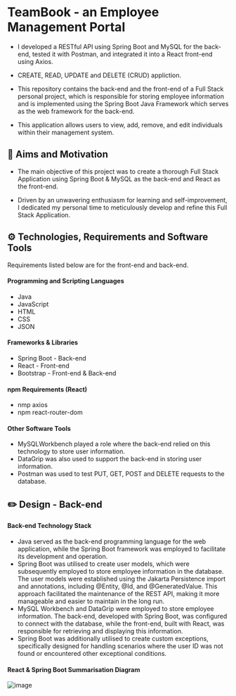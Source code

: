 
# TeamBook - an Employee Management Portal

- I developed a RESTful API using Spring Boot and MySQL for the back-end, tested it with Postman, and integrated it into a React front-end using Axios.

- CREATE, READ, UPDATE and DELETE (CRUD) appliction.

- This repository contains the back-end and the front-end of a Full Stack personal project, which is responsible for storing employee information and is implemented using the Spring Boot Java Framework which serves as the web framework for the back-end.

- This application allows users to view, add, remove, and edit individuals within their management system.


## 🎯 Aims and Motivation

- The main objective of this project was to create a thorough Full Stack Application using Spring Boot & MySQL as the back-end and React as the front-end.

- Driven by an unwavering enthusiasm for learning and self-improvement, I dedicated my personal time to meticulously develop and refine this Full Stack Application.
## ⚙️ Technologies, Requirements and Software Tools

Requirements listed below are for the front-end and back-end.

#### Programming and Scripting Languages

- Java
- JavaScript
- HTML
- CSS
- JSON

#### Frameworks & Libraries

- Spring Boot - Back-end
- React - Front-end
- Bootstrap - Front-end & Back-end

#### npm Requirements (React)

- nmp axios
- npm react-router-dom

#### Other Software Tools

- MySQLWorkbench played a role where the back-end relied on this technology to store user information.
- DataGrip was also used to support the back-end in storing user information.
- Postman was used to test PUT, GET, POST and DELETE requests to the database.



## ✏️ Design - Back-end

#### Back-end Technology Stack

- Java served as the back-end programming language for the web application, while the Spring Boot framework was employed to facilitate its development and operation.
- Spring Boot was utilised to create user models, which were subsequently employed to store employee information in the database. The user models were established using the Jakarta Persistence import and annotations, including @Entity, @Id, and @GeneratedValue. This approach facilitated the maintenance of the REST API, making it more manageable and easier to maintain in the long run.
- MySQL Workbench and DataGrip were employed to store employee information. The back-end, developed with Spring Boot, was configured to connect with the database, while the front-end, built with React, was responsible for retrieving and displaying this information.
- Spring Boot was additionally utilised to create custom exceptions, specifically designed for handling scenarios where the user ID was not found or encountered other exceptional conditions.


#### React & Spring Boot Summarisation Diagram

![image](https://github.com/gauzam/TeamBook/assets/144623295/ba6c915f-7359-4d34-b1a1-82711a56c79e)



